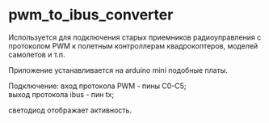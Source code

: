 # pwm_to_ibus_converter

Используется для подключения старых приемников радиоуправления с протоколом PWM к полетным контроллерам квадрокоптеров, моделей самолетов и т.п.

Приложение устанавливается на arduino mini подобные платы.

Подключение:
вход протокола PWM - пины С0-С5;  
выход протокола ibus - пин tx;

светодиод отображает активность.
